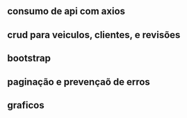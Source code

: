 ## consumo de api com axios

## crud para veiculos, clientes, e revisões

## 
## bootstrap

## paginação e prevençaõ de erros


## graficos